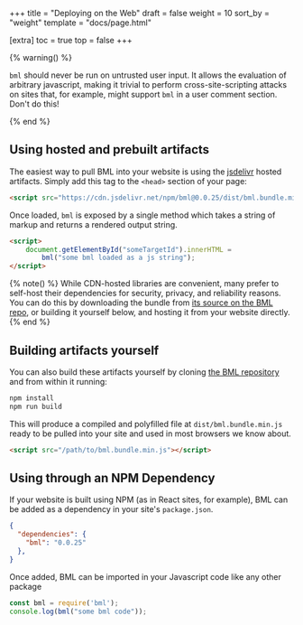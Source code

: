 +++
title = "Deploying on the Web"
draft = false
weight = 10
sort_by = "weight"
template = "docs/page.html"

[extra]
toc = true
top = false
+++

{% warning() %}

`bml` should never be run on untrusted user input. It allows the
evaluation of arbitrary javascript, making it trivial to perform
cross-site-scripting attacks on sites that, for example, might support
`bml` in a user comment section. Don't do this!

{% end %}

## Using hosted and prebuilt artifacts

The easiest way to pull BML into your website is using the [jsdelivr](https://www.jsdelivr.com/) hosted artifacts. Simply add this tag to the `<head>` section of your page:

```html
<script src="https://cdn.jsdelivr.net/npm/bml@0.0.25/dist/bml.bundle.min.js"></script>
```

Once loaded, `bml` is exposed by a single method which takes a string of
markup and returns a rendered output string.

```html
<script>
    document.getElementById("someTargetId").innerHTML =
        bml("some bml loaded as a js string");
</script>
```

{% note() %}
While CDN-hosted libraries are convenient, many prefer to self-host
their dependencies for security, privacy, and reliability reasons. You can do this by downloading the bundle from [its source on the BML repo](https://github.com/ajyoon/bml/raw/master/dist/bml.bundle.min.js), or building it yourself below, and hosting it from your website directly.
{% end %}

## Building artifacts yourself

You can also build these artifacts yourself by cloning [the BML
repository](https://github.com/ajyoon/bml) and from within it running:

```sh
npm install
npm run build
```

This will produce a compiled and polyfilled file at `dist/bml.bundle.min.js`
ready to be pulled into your site and used in most browsers we know
about.

```html
<script src="/path/to/bml.bundle.min.js"></script>
```

## Using through an NPM Dependency

If your website is built using NPM (as in React sites, for example),
BML can be added as a dependency in your site's `package.json`.

```json
{
  "dependencies": {
    "bml": "0.0.25"
  },
}
```

Once added, BML can be imported in your Javascript code like any other
package

```js
const bml = require('bml');
console.log(bml("some bml code"));
```
